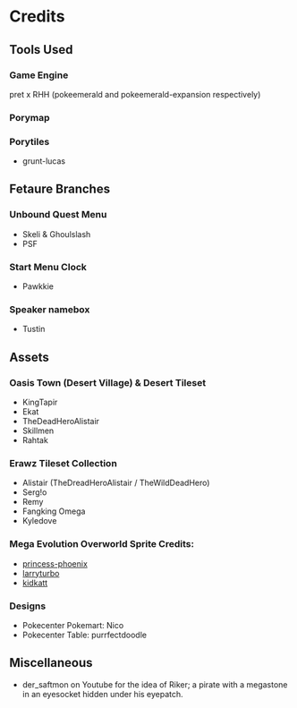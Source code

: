 # Credits

## Tools Used
### Game Engine
pret x RHH (pokeemerald and pokeemerald-expansion respectively)

### Porymap

### Porytiles
- grunt-lucas

## Fetaure Branches
### Unbound Quest Menu
- Skeli & Ghoulslash
- PSF

### Start Menu Clock
- Pawkkie

### Speaker namebox
- Tustin

## Assets
### Oasis Town (Desert Village) & Desert Tileset
- KingTapir
- Ekat
- TheDeadHeroAlistair
- Skillmen
- Rahtak

### Erawz Tileset Collection
- Alistair (TheDreadHeroAlistair / TheWildDeadHero)
- Serg!o
- Remy
- Fangking Omega
- Kyledove
 
### Mega Evolution Overworld Sprite Credits:
- [princess-phoenix](https://www.deviantart.com/princess-phoenix)
- [larryturbo](https://www.deviantart.com/larryturbo)
- [kidkatt](https://www.deviantart.com/kidkatt)

### Designs
- Pokecenter Pokemart: Nico
- Pokecenter Table: purrfectdoodle

## Miscellaneous
- der_saftmon on Youtube for the idea of Riker; a pirate with a megastone in an eyesocket hidden under his eyepatch.